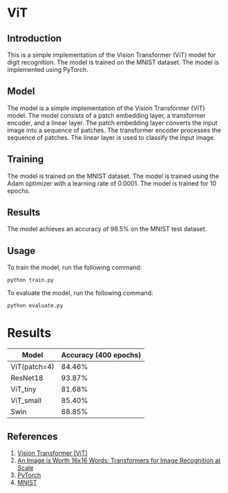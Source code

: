 # ViT

## Introduction

This is a simple implementation of the Vision Transformer (ViT) model for digit recognition. The model is trained on the MNIST dataset. The model is implemented using PyTorch.

## Model

The model is a simple implementation of the Vision Transformer (ViT) model. The model consists of a patch embedding layer, a transformer encoder, and a linear layer. The patch embedding layer converts the input image into a sequence of patches. The transformer encoder processes the sequence of patches. The linear layer is used to classify the input image.

## Training

The model is trained on the MNIST dataset. The model is trained using the Adam optimizer with a learning rate of 0.0001. The model is trained for 10 epochs.

## Results

The model achieves an accuracy of 98.5% on the MNIST test dataset.

## Usage

To train the model, run the following command:

```
python train.py
```

To evaluate the model, run the following command:

```
python evaluate.py
```

# Results

| Model        | Accuracy (400 epochs) |
| ------------ | --------------------- |
| ViT(patch=4) | 84.46%                |
| ResNet18     | 93.87%                |
| ViT_tiny     | 81.68%                |
| ViT_small    | 85.40%                |
| Swin         | 88.85%                |

## References

1. [Vision Transformer (ViT)](https://arxiv.org/abs/2010.11929)
2. [An Image is Worth 16x16 Words: Transformers for Image Recognition at Scale](https://openai.com/blog/dall-e/)
3. [PyTorch](https://pytorch.org/)
4. [MNIST](http://yann.lecun.com/exdb/mnist/)
